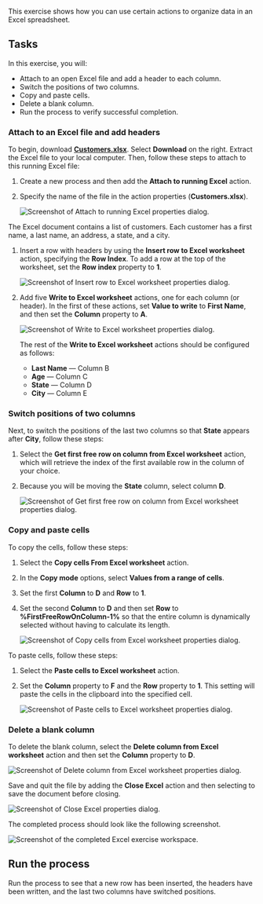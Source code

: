 This exercise shows how you can use certain actions to organize data in an Excel spreadsheet.

## Tasks

In this exercise, you will:

- Attach to an open Excel file and add a header to each column.
- Switch the positions of two columns.
- Copy and paste cells.
- Delete a blank column.
- Run the process to verify successful completion.

### Attach to an Excel file and add headers

To begin, download [**Customers.xlsx**](https://github.com/MicrosoftDocs/mslearn-developer-tools-power-platform/blob/master/power-automate-desktop/Customers.zip). Select **Download** on the right. Extract the Excel file to your local computer. Then, follow these steps to attach to this running Excel file:

1. Create a new process and then add the **Attach to running Excel** action.

1. Specify the name of the file in the action properties (**Customers.xlsx**).

   ![Screenshot of Attach to running Excel properties dialog.](..\media\attach-to-running-excel-exercise.png)

The Excel document contains a list of customers. Each customer has a first name, a last name, an address, a state, and a city.

1. Insert a row with headers by using the **Insert row to Excel worksheet** action, specifying the **Row Index**. To add a row at the top of the worksheet, set the **Row index** property to **1**.

   ![Screenshot of Insert row to Excel worksheet properties dialog.](..\media\insert-row-to-excel-exercise.png)

1. Add five **Write to Excel worksheet** actions, one for each column (or header). In the first of these actions, set **Value to write** to **First Name**, and then set the **Column** property to **A**.

    ![Screenshot of Write to Excel worksheet properties dialog.](..\media\write-to-excel-exercise.png)

    The rest of the **Write to Excel worksheet** actions should be configured as follows:

    - **Last Name** — Column B
    - **Age** — Column C
    - **State** — Column D
    - **City** — Column E

### Switch positions of two columns

Next, to switch the positions of the last two columns so that **State** appears after **City**, follow these steps:

1. Select the **Get first free row on column from Excel worksheet** action, which will retrieve the index of the first available row in the column of your choice.

2. Because you will be moving the **State** column, select column **D**.

    ![Screenshot of Get first free row on column from Excel worksheet properties dialog.](..\media\get-first-free-row-on-column-excel-exercise.png)

### Copy and paste cells

To copy the cells, follow these steps:

1. Select the **Copy cells From Excel worksheet** action.

2. In the **Copy mode** options, select **Values from a range of cells**.

3. Set the first **Column** to **D** and **Row** to **1**.

4. Set the second **Column** to **D** and then set **Row** to **%FirstFreeRowOnColumn-1%** so that the entire column is dynamically selected without having to calculate its length.

    ![Screenshot of Copy cells from Excel worksheet properties dialog.](..\media\copy-cells-from-excel-exercise.png)

To paste cells, follow these steps:

1. Select the **Paste cells to Excel worksheet** action.

2. Set the **Column** property to **F** and the **Row** property to **1**. This setting will paste the cells in the clipboard into the specified cell.

    ![Screenshot of Paste cells to Excel worksheet properties dialog.](..\media\paste-cells-to-excel-exercise.png)

### Delete a blank column

To delete the blank column, select the **Delete column from Excel worksheet** action and then set the **Column** property to **D**.
  
![Screenshot of Delete column from Excel worksheet properties dialog.](..\media\delete-column-from-excel-exercise.png)

Save and quit the file by adding the **Close Excel** action and then selecting to save the document before closing.
  
![Screenshot of Close Excel properties dialog.](..\media\close-excel-exercise.png)

The completed process should look like the following screenshot.

![Screenshot of the completed Excel exercise workspace.](..\media\excel-exercise-workspace.png)

## Run the process

Run the process to see that a new row has been inserted, the headers have been written, and the last two columns have switched positions.
